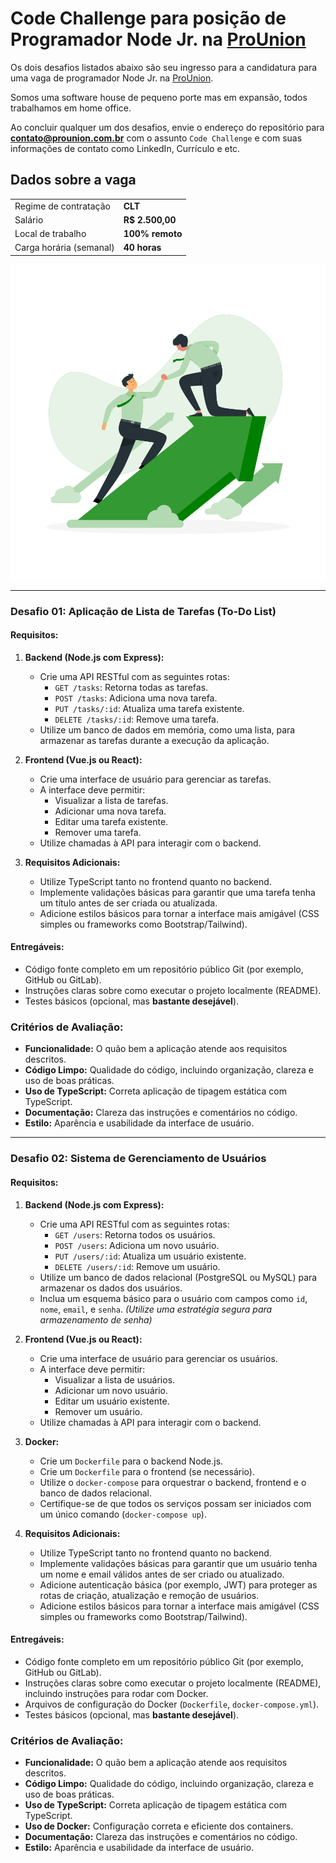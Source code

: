 # Code Challenge para posição de Programador Node Jr. na [ProUnion](https://prounion.com.br)

Os dois desafios listados abaixo são seu ingresso para a candidatura para uma vaga de programador Node Jr. na [ProUnion](https://prounion.com.br).

Somos uma software house de pequeno porte mas em expansão, todos trabalhamos em home office.

Ao concluir qualquer um dos desafios, envie o endereço do repositório para **contato@prounion.com.br** com o assunto `Code Challenge` e com suas informações de contato como LinkedIn, Currículo e etc.

## Dados sobre a vaga

|                         |                 |
| ----------------------- | --------------- |
| Regime de contratação   | **CLT**         |
| Salário                 | **R$ 2.500,00** |
| Local de trabalho       | **100% remoto** |
| Carga horária (semanal) | **40 horas**    |

<p align="center">
  <img src="./img.svg" />
</p>

---

### Desafio 01: Aplicação de Lista de Tarefas (To-Do List)

#### Requisitos:

1. **Backend (Node.js com Express):**

   - Crie uma API RESTful com as seguintes rotas:
     - `GET /tasks`: Retorna todas as tarefas.
     - `POST /tasks`: Adiciona uma nova tarefa.
     - `PUT /tasks/:id`: Atualiza uma tarefa existente.
     - `DELETE /tasks/:id`: Remove uma tarefa.
   - Utilize um banco de dados em memória, como uma lista, para armazenar as tarefas durante a execução da aplicação.

2. **Frontend (Vue.js ou React):**

   - Crie uma interface de usuário para gerenciar as tarefas.
   - A interface deve permitir:
     - Visualizar a lista de tarefas.
     - Adicionar uma nova tarefa.
     - Editar uma tarefa existente.
     - Remover uma tarefa.
   - Utilize chamadas à API para interagir com o backend.

3. **Requisitos Adicionais:**
   - Utilize TypeScript tanto no frontend quanto no backend.
   - Implemente validações básicas para garantir que uma tarefa tenha um título antes de ser criada ou atualizada.
   - Adicione estilos básicos para tornar a interface mais amigável (CSS simples ou frameworks como Bootstrap/Tailwind).

#### Entregáveis:

- Código fonte completo em um repositório público Git (por exemplo, GitHub ou GitLab).
- Instruções claras sobre como executar o projeto localmente (README).
- Testes básicos (opcional, mas **bastante desejável**).

### Critérios de Avaliação:

- **Funcionalidade:** O quão bem a aplicação atende aos requisitos descritos.
- **Código Limpo:** Qualidade do código, incluindo organização, clareza e uso de boas práticas.
- **Uso de TypeScript:** Correta aplicação de tipagem estática com TypeScript.
- **Documentação:** Clareza das instruções e comentários no código.
- **Estilo:** Aparência e usabilidade da interface de usuário.

---

### Desafio 02: Sistema de Gerenciamento de Usuários

#### Requisitos:

1. **Backend (Node.js com Express):**

   - Crie uma API RESTful com as seguintes rotas:
     - `GET /users`: Retorna todos os usuários.
     - `POST /users`: Adiciona um novo usuário.
     - `PUT /users/:id`: Atualiza um usuário existente.
     - `DELETE /users/:id`: Remove um usuário.
   - Utilize um banco de dados relacional (PostgreSQL ou MySQL) para armazenar os dados dos usuários.
   - Inclua um esquema básico para o usuário com campos como `id`, `nome`, `email`, e `senha`. _(Utilize uma estratégia segura para armazenamento de senha)_

2. **Frontend (Vue.js ou React):**

   - Crie uma interface de usuário para gerenciar os usuários.
   - A interface deve permitir:
     - Visualizar a lista de usuários.
     - Adicionar um novo usuário.
     - Editar um usuário existente.
     - Remover um usuário.
   - Utilize chamadas à API para interagir com o backend.

3. **Docker:**

   - Crie um `Dockerfile` para o backend Node.js.
   - Crie um `Dockerfile` para o frontend (se necessário).
   - Utilize o `docker-compose` para orquestrar o backend, frontend e o banco de dados relacional.
   - Certifique-se de que todos os serviços possam ser iniciados com um único comando (`docker-compose up`).

4. **Requisitos Adicionais:**
   - Utilize TypeScript tanto no frontend quanto no backend.
   - Implemente validações básicas para garantir que um usuário tenha um nome e email válidos antes de ser criado ou atualizado.
   - Adicione autenticação básica (por exemplo, JWT) para proteger as rotas de criação, atualização e remoção de usuários.
   - Adicione estilos básicos para tornar a interface mais amigável (CSS simples ou frameworks como Bootstrap/Tailwind).

#### Entregáveis:

- Código fonte completo em um repositório público Git (por exemplo, GitHub ou GitLab).
- Instruções claras sobre como executar o projeto localmente (README), incluindo instruções para rodar com Docker.
- Arquivos de configuração do Docker (`Dockerfile`, `docker-compose.yml`).
- Testes básicos (opcional, mas **bastante desejável**).

### Critérios de Avaliação:

- **Funcionalidade:** O quão bem a aplicação atende aos requisitos descritos.
- **Código Limpo:** Qualidade do código, incluindo organização, clareza e uso de boas práticas.
- **Uso de TypeScript:** Correta aplicação de tipagem estática com TypeScript.
- **Uso de Docker:** Configuração correta e eficiente dos containers.
- **Documentação:** Clareza das instruções e comentários no código.
- **Estilo:** Aparência e usabilidade da interface de usuário.
